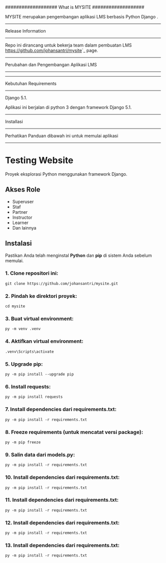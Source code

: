 ###################
What is MYSITE
###################

MYSITE merupakan pengembangan aplikasi LMS berbasis  Python Django .

*******************
Release Information
*******************

Repo  ini dirancang untuk bekerja team dalam pembuatan LMS
<https://github.com/johansantri/mysite>`_ page.

**************************
Perubahan dan Pengembangan Aplikasi LMS
**************************


*******************
Kebutuhan Requirements
*******************

Django 5.1.

Aplikasi ini berjalan di python 3 dengan framework Django 5.1.

************
Installasi
************

Perhatikan Panduan dibawah ini untuk memulai aplikasi





***************
# Testing Website
Proyek eksplorasi Python menggunakan framework Django.

## Akses Role
- Superuser
- Staf
- Partner
- Instructor
- Learner
- Dan lainnya

## Instalasi

Pastikan Anda telah menginstal **Python** dan **pip** di sistem Anda sebelum memulai.

### 1. Clone repositori ini:
```shell
git clone https://github.com/johansantri/mysite.git
```
### 2. Pindah ke direktori proyek:
```shell
cd mysite
```
### 3. Buat virtual environment:
```shell
py -m venv .venv
```
### 4. Aktifkan virtual environment:
```shell
.venv\Scripts\activate
```
### 5. Upgrade pip:
```shell
py -m pip install --upgrade pip
```
### 6. Install requests:
```shell
py -m pip install requests
```
### 7. Install dependencies dari requirements.txt:
```shell
py -m pip install -r requirements.txt
```
### 8. Freeze requirements (untuk mencatat versi package):
```shell
py -m pip freeze
```
### 9. Salin data dari models.py:
```shell
py -m pip install -r requirements.txt
```
### 10. Install dependencies dari requirements.txt:
```shell
py -m pip install -r requirements.txt
```
### 11. Install dependencies dari requirements.txt:
```shell
py -m pip install -r requirements.txt
```
### 12. Install dependencies dari requirements.txt:
```shell
py -m pip install -r requirements.txt
```
### 13. Install dependencies dari requirements.txt:
```shell
py -m pip install -r requirements.txt
```